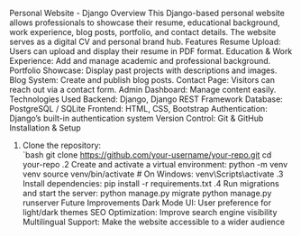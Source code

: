 Personal Website - Django
Overview
This Django-based personal website allows professionals to showcase their resume, educational background, work experience, blog posts, portfolio, and contact details. The website serves as a digital CV and personal brand hub.
Features
Resume Upload: Users can upload and display their resume in PDF format.
Education & Work Experience: Add and manage academic and professional background.
Portfolio Showcase: Display past projects with descriptions and images.
Blog System: Create and publish blog posts.
Contact Page: Visitors can reach out via a contact form.
Admin Dashboard: Manage content easily.
Technologies Used
Backend: Django, Django REST Framework
Database: PostgreSQL / SQLite
Frontend: HTML, CSS, Bootstrap
Authentication: Django’s built-in authentication system
Version Control: Git & GitHub
Installation & Setup  
1. Clone the repository:  
   `bash
   git clone https://github.com/your-username/your-repo.git
   cd your-repo
.2 Create and activate a virtual environment:
python -m venv venv
source venv/bin/activate  # On Windows: venv\Scripts\activate
.3 Install dependencies:
pip install -r requirements.txt
.4 Run migrations and start the server:
python manage.py migrate
python manage.py runserver
Future Improvements
Dark Mode UI: User preference for light/dark themes
SEO Optimization: Improve search engine visibility
Multilingual Support: Make the website accessible to a wider audience
